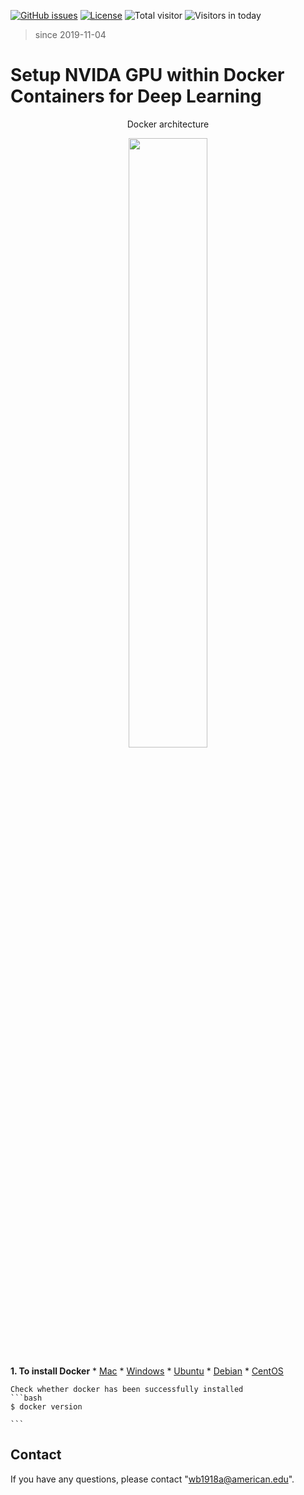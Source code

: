 [![GitHub issues](https://img.shields.io/github/issues/Naereen/StrapDown.js.svg)](https://github.com/BumbleBee0819/PsychophysicsExperiment_PairedComparison/issues/)
[![License](https://img.shields.io/badge/license-MIT-yellow.svg)](https://opensource.org/licenses/MIT)
![Total visitor](https://visitor-count-badge.herokuapp.com/total.svg?repo_id=docker_gpu)
![Visitors in today](https://visitor-count-badge.herokuapp.com/today.svg?repo_id=docker_gpu)
> since 2019-11-04


# Setup NVIDA GPU within Docker Containers for Deep Learning
<div>
    <p align="center"> Docker architecture </strong></p>
    <p align="center"><img src="https://lh6.googleusercontent.com/OLNkuRtYmA-8DwJ1-gSM9HL4Uxu56ae3yX5deu9997DXNtNEFbaAnuwSTlKFbAlmwH8GqJohKNow8gpDbUj_LPqW1sfXBu7CLDFB2cL5jqCuuLiOc89AKdH2yiYkq-37EdnePetq"  display= block width=50%></p>
</div>


**1. To install Docker**
    * [Mac](https://docs.docker.com/docker-for-mac/install/)
    * [Windows](https://docs.docker.com/docker-for-windows/install/)
    * [Ubuntu](https://docs.docker.com/install/linux/docker-ce/ubuntu/)
    * [Debian](https://docs.docker.com/install/linux/docker-ce/debian/)
    * [CentOS](https://docs.docker.com/install/linux/docker-ce/centos/)

    Check whether docker has been successfully installed
    ```bash
    $ docker version
    
    ```


## Contact
If you have any questions, please contact "wb1918a@american.edu".
   
   

 
